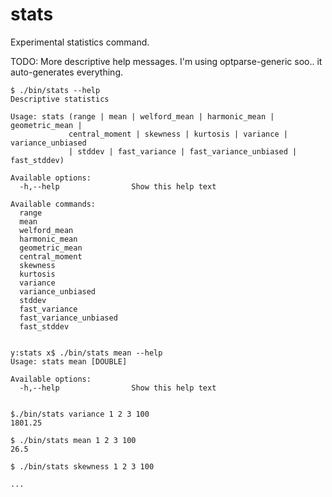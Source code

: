 # stats

Experimental statistics command.

TODO: More descriptive help messages. I'm using optparse-generic soo.. it auto-generates everything.


```
$ ./bin/stats --help
Descriptive statistics

Usage: stats (range | mean | welford_mean | harmonic_mean | geometric_mean |
             central_moment | skewness | kurtosis | variance | variance_unbiased
             | stddev | fast_variance | fast_variance_unbiased | fast_stddev)

Available options:
  -h,--help                Show this help text

Available commands:
  range
  mean
  welford_mean
  harmonic_mean
  geometric_mean
  central_moment
  skewness
  kurtosis
  variance
  variance_unbiased
  stddev
  fast_variance
  fast_variance_unbiased
  fast_stddev


y:stats x$ ./bin/stats mean --help
Usage: stats mean [DOUBLE]

Available options:
  -h,--help                Show this help text


$./bin/stats variance 1 2 3 100
1801.25

$ ./bin/stats mean 1 2 3 100
26.5

$ ./bin/stats skewness 1 2 3 100

...
```
